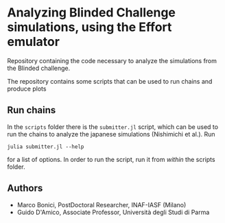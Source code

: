 # Analyzing Blinded Challenge simulations, using the Effort emulator
Repository containing the code necessary to analyze the simulations from the Blinded challenge.

The repository contains some scripts that can be used to run chains and produce plots
##  Run chains
In the `scripts` folder there is the `submitter.jl` script, which can be used to run the chains to analyze the japanese simulations (Nishimichi et al.). Run

``
julia submitter.jl --help
``

for a list of options. In order to run the script, run it from _within_ the scripts folder.

## Authors
- Marco Bonici, PostDoctoral Researcher, INAF-IASF (Milano)
- Guido D'Amico, Associate Professor, Università degli Studi di Parma

